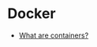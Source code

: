 # Docker

- [What are containers?](https://github.com/KiraDiShira/Docker/blob/master/WhatAreContainers/Readme.md#what-are-containers)
